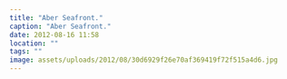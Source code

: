 ```yaml
---
title: "Aber Seafront."
caption: "Aber Seafront."
date: 2012-08-16 11:58
location: ""
tags: ""
image: assets/uploads/2012/08/30d6929f26e70af369419f72f515a4d6.jpg
---
```

